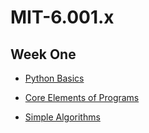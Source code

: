 # MIT-6.001.x

## Week One

* [Python Basics](https://github.com/vstradaa/MIT-6.001.x/blob/master/Week%20One/06.04.2020/pythonbasics.md)

* [Core Elements of Programs](https://github.com/vstradaa/MIT-6.001.x/blob/master/Week%20One/06.05.2020/coreelementsofprogramming.md)

* [Simple Algorithms](https://github.com/vstradaa/MIT-6.001.x/blob/master/Week%20Two/06.10.2020/simplealgorithms.md)